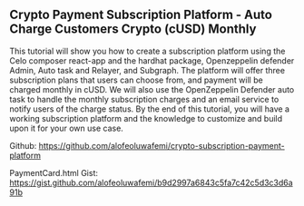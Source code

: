 ## Crypto Payment Subscription Platform - Auto Charge Customers Crypto (cUSD) Monthly

This tutorial will show you how to create a subscription platform using the Celo composer react-app and the hardhat package, Openzeppelin defender Admin, Auto task and Relayer, and Subgraph. The platform will offer three subscription plans that users can choose from, and payment will be charged monthly in cUSD. We will also use the OpenZeppelin Defender auto task to handle the monthly subscription charges and an email service to notify users of the charge status. By the end of this tutorial, you will have a working subscription platform and the knowledge to customize and build upon it for your own use case.

Github: https://github.com/alofeoluwafemi/crypto-subscription-payment-platform

PaymentCard.html Gist: https://gist.github.com/alofeoluwafemi/b9d2997a6843c5fa7c42c5d3c3d6a91b

